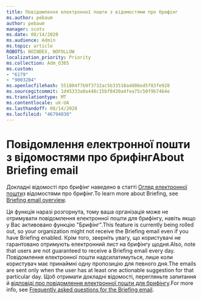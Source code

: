 ```yaml
---
title: Повідомлення електронної пошти з відомостями про брифінг
ms.author: pebaum
author: pebaum
manager: scotv
ms.date: 08/14/2020
ms.audience: Admin
ms.topic: article
ROBOTS: NOINDEX, NOFOLLOW
localization_priority: Priority
ms.collection: Adm_O365
ms.custom:
- "6179"
- "9003284"
ms.openlocfilehash: 551804f7b9f3732ac5b33518add86ed5f83fe928
ms.sourcegitcommit: 1d45333a0a448c15bf8430a4fea75c50f9b7464e
ms.translationtype: MT
ms.contentlocale: uk-UA
ms.lasthandoff: 08/14/2020
ms.locfileid: "46794030"
---
```

# <a name="about-briefing-email"></a><span data-ttu-id="ecb5f-102">Повідомлення електронної пошти з відомостями про брифінг</span><span class="sxs-lookup"><span data-stu-id="ecb5f-102">About Briefing email</span></span>

<span data-ttu-id="ecb5f-103">Докладні відомості про брифінг наведено в статті [Огляд електронної пошти](https://docs.microsoft.com/briefing/be-overview)з відомостями про брифінг.</span><span class="sxs-lookup"><span data-stu-id="ecb5f-103">To learn more about Briefing, see [Briefing email overview](https://docs.microsoft.com/briefing/be-overview).</span></span>  

<span data-ttu-id="ecb5f-104">Ця функція наразі розгорнута, тому ваша організація може не отримувати повідомлення електронної пошти для брифінгу, навіть якщо у Вас активовано функцію "Брифінг".</span><span class="sxs-lookup"><span data-stu-id="ecb5f-104">This feature is currently being rolled out, so your organization might not receive the Briefing email even if you have Briefing enabled.</span></span> <span data-ttu-id="ecb5f-105">Крім того, зверніть увагу, що користувачі не гарантовано отримують електронний лист на брифінгу щодня.</span><span class="sxs-lookup"><span data-stu-id="ecb5f-105">Also, note that users are not guaranteed to receive a Briefing email every day.</span></span> <span data-ttu-id="ecb5f-106">Повідомлення електронної пошти надсилатимуться, лише коли користувач має принаймні одну пропозицію для певного дня.</span><span class="sxs-lookup"><span data-stu-id="ecb5f-106">The emails are sent only when the user has at least one actionable suggestion for that particular day.</span></span> <span data-ttu-id="ecb5f-107">Щоб отримати докладні відомості, перегляньте запитання й [відповіді про повідомлення електронної пошти для брифінгу](https://docs.microsoft.com/briefing/be-faqs).</span><span class="sxs-lookup"><span data-stu-id="ecb5f-107">For more info, see [Frequently asked questions for the Briefing email](https://docs.microsoft.com/briefing/be-faqs).</span></span>